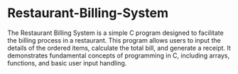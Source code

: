 # Restaurant-Billing-System
The Restaurant Billing System is a simple C program designed to facilitate the billing process in a restaurant. This program allows users to input the details of the ordered items, calculate the total bill, and generate a receipt. It demonstrates fundamental concepts of programming in C, including arrays, functions, and basic user input handling.
